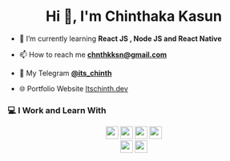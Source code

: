 <h1 align="center">Hi 👋, I'm Chinthaka Kasun</h1>

- 🌱 I’m currently learning **React JS , Node JS and React Native**

- 📫 How to reach me **chnthkksn@gmail.com**

- 📱 My Telegram <a href="https://t.me/Its_chinth" target="_blank" rel="noreferrer">**@its_chinth**</a>

- 🌐 Portfolio Website <a href="itschinth.dev" target="_blank" rel="noreferrer" >Itschinth.dev</a>

### 💻 I Work and Learn With

<p  align="center">

<!-- Programming Language -->
<img src="https://img.shields.io/badge/React-61DAFB?style=for-the-badge&logo=react&logoColor=black" height="25">
<img src="https://img.shields.io/badge/Python-776AB?style=for-the-badge&logo=python&logoColor=white" height="25">
<img src="https://img.shields.io/badge/JavaScript-F7DF1E?style=for-the-badge&logo=javascript&logoColor=black" height="25">
<img src="https://img.shields.io/badge/MongoDB-47A248?style=for-the-badge&logo=mongodb&logoColor=white" height="25">
<br>
<img src="https://img.shields.io/badge/Express-000000?style=for-the-badge&logo=express&logoColor=white" height="25">
<img src="https://img.shields.io/badge/Node-339933?style=for-the-badge&logo=nodedotjs&logoColor=white" height="25">
</p>
